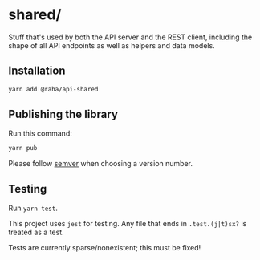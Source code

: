 # shared/

Stuff that's used by both the API server and the REST client, including the
shape of all API endpoints as well as helpers and data models.

## Installation

```bash
yarn add @raha/api-shared
```

## Publishing the library

Run this command:

```bash
yarn pub
```

Please follow [semver](https://semver.org) when choosing a version number.

## Testing

Run `yarn test`.

This project uses `jest` for testing. Any file that ends in `.test.(j|t)sx?` is
treated as a test.

Tests are currently sparse/nonexistent; this must be fixed!
